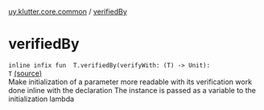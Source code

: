 [uy.klutter.core.common](index.md) / [verifiedBy](.)


# verifiedBy
<code>inline infix fun <T> T.verifiedBy(verifyWith: (T) -> Unit): T</code> [(source)](https://github.com/kohesive/klutter/blob/master/core-jdk6/src/main/kotlin/uy/klutter/core/common/Common.kt#L7)<br/>
Make initialization of a parameter more readable with its verification work done inline with the declaration
The instance is passed as a variable to the initialization lambda


